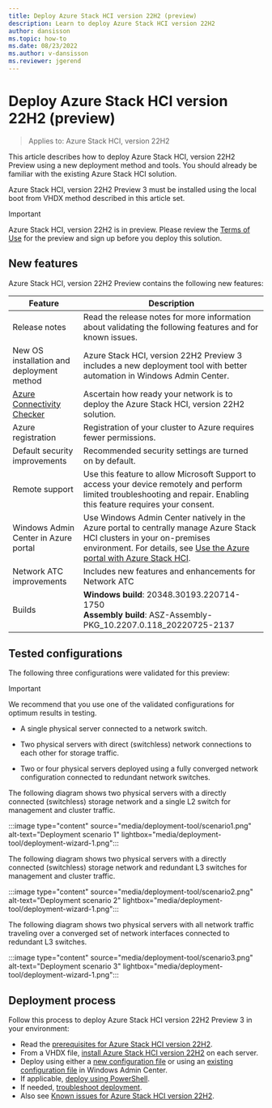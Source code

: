 ```yaml
---
title: Deploy Azure Stack HCI version 22H2 (preview)
description: Learn to deploy Azure Stack HCI version 22H2
author: dansisson
ms.topic: how-to
ms.date: 08/23/2022
ms.author: v-dansisson
ms.reviewer: jgerend
---
```


# Deploy Azure Stack HCI version 22H2 (preview)

> Applies to: Azure Stack HCI, version 22H2

This article describes how to deploy Azure Stack HCI, version 22H2 Preview using a new deployment method and tools. You should already be familiar with the existing Azure Stack HCI solution.

Azure Stack HCI, version 22H2 Preview 3 must be installed using the local boot from VHDX method described in this article set.

> [!IMPORTANT]
 > Azure Stack HCI, version 22H2 is in preview. Please review the [Terms of Use](https://azure.microsoft.com/support/legal/preview-supplemental-terms/) for the preview and sign up before you deploy this solution.

## New features

Azure Stack HCI, version 22H2 Preview contains the following new features:

|Feature|Description|
|--|--|
|Release notes|Read the release notes for more information about validating the following features and for known issues.|
|New OS installation and deployment method|Azure Stack HCI, version 22H2 Preview 3 includes a new deployment tool with better automation in Windows Admin Center.|
|[Azure Connectivity Checker](https://partner.microsoft.com/dashbaord/collaborate/packages/13235)|Ascertain how ready your network is to deploy the Azure Stack HCI, version 22H2 solution.|
|Azure registration|Registration of your cluster to Azure requires fewer permissions.|
|Default security improvements|Recommended security settings are turned on by default.|
|Remote support|Use this feature to allow Microsoft Support to access your device remotely and perform limited troubleshooting and repair. Enabling this feature requires your consent.|
|Windows Admin Center in Azure portal|Use Windows Admin Center natively in the Azure portal to centrally manage Azure Stack HCI clusters in your on-premises environment. For details, see [Use the Azure portal with Azure Stack HCI](https://docs.microsoft.com/azure-stack/hci/manage/azure-portal).|
|Network ATC improvements|Includes new features and enhancements for Network ATC|
|Builds|**Windows build**: 20348.30193.220714-1750<br>**Assembly build**: ASZ-Assembly-PKG_10.2207.0.118_20220725-2137|

## Tested configurations

The following three configurations were validated for this preview:

> [!IMPORTANT]
> We recommend that you use one of the validated configurations for optimum results in testing.

- A single physical server connected to a network switch.

- Two physical servers with direct (switchless) network connections to each other for storage traffic.

- Two or four physical servers deployed using a fully converged network configuration connected to redundant network switches.

The following diagram shows two physical servers with a directly connected (switchless) storage network and a single L2 switch for management and cluster traffic.

:::image type="content" source="media/deployment-tool/scenario1.png" alt-text="Deployment scenario 1" lightbox="media/deployment-tool/deployment-wizard-1.png":::

The following diagram shows two physical servers with a directly connected (switchless) storage network and redundant L3 switches for management and cluster traffic.

:::image type="content" source="media/deployment-tool/scenario2.png" alt-text="Deployment scenario 2" lightbox="media/deployment-tool/deployment-wizard-1.png":::

The following diagram shows two physical servers with all network traffic traveling over a converged set of network interfaces connected to redundant L3 switches.

:::image type="content" source="media/deployment-tool/scenario3.png" alt-text="Deployment scenario 3" lightbox="media/deployment-tool/deployment-wizard-1.png":::

## Deployment process

Follow this process to deploy Azure Stack HCI version 22H2 Preview 3 in your environment:

- Read the [prerequisites for Azure Stack HCI version 22H2](deployment-tool-prerequisites.md).
- From a VHDX file, [install Azure Stack HCI version 22H2](deployment-tool-install-os.md) on each server.
- Deploy using either a [new configuration file](deployment-tool-new-file.md) or using an [existing configuration file](deployment-tool-existing-file.md) in Windows Admin Center.
- If applicable, [deploy using PowerShell](deployment-tool-powershell.md).
- If needed, [troubleshoot deployment](deployment-tool-troubleshooting.md).
- Also see [Known issues for Azure Stack HCI version 22H2](deployment-tool-known-issues.md).
